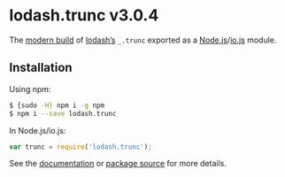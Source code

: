 # lodash.trunc v3.0.4

The [modern build](https://github.com/lodash/lodash/wiki/Build-Differences) of [lodash’s](https://lodash.com/) `_.trunc` exported as a [Node.js](http://nodejs.org/)/[io.js](https://iojs.org/) module.

## Installation

Using npm:

```bash
$ {sudo -H} npm i -g npm
$ npm i --save lodash.trunc
```

In Node.js/io.js:

```js
var trunc = require('lodash.trunc');
```

See the [documentation](https://lodash.com/docs#trunc) or [package source](https://github.com/lodash/lodash/blob/3.0.4-npm-packages/lodash.trunc) for more details.
